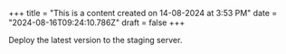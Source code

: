 +++
title = "This is a content created on 14-08-2024 at 3:53 PM"
date = "2024-08-16T09:24:10.786Z"
draft = false
+++

  Deploy the latest version to the staging server.
        